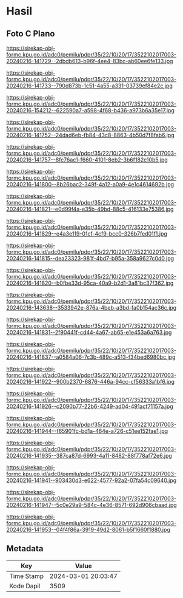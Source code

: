 # Hasil

## Foto C Plano

https://sirekap-obj-formc.kpu.go.id/adc0/pemilu/pdpr/35/22/10/20/17/3522102017003-20240216-141729--2dbdb613-b96f-4ee4-83bc-ab60ee6fe133.jpg

https://sirekap-obj-formc.kpu.go.id/adc0/pemilu/pdpr/35/22/10/20/17/3522102017003-20240216-141733--790d873b-1c51-4a55-a331-03739ef84e2c.jpg

https://sirekap-obj-formc.kpu.go.id/adc0/pemilu/pdpr/35/22/10/20/17/3522102017003-20240216-154212--622590a7-a598-4f68-b436-a973b6a35e17.jpg

https://sirekap-obj-formc.kpu.go.id/adc0/pemilu/pdpr/35/22/10/20/17/3522102017003-20240216-141752--24dad6eb-fb84-43c8-8863-4b50d7f8fab6.jpg

https://sirekap-obj-formc.kpu.go.id/adc0/pemilu/pdpr/35/22/10/20/17/3522102017003-20240216-141757--8fc76ac1-f660-4101-8eb2-3b6f182c10b5.jpg

https://sirekap-obj-formc.kpu.go.id/adc0/pemilu/pdpr/35/22/10/20/17/3522102017003-20240216-141800--8b26bac2-349f-4a12-a0a9-4e1c4614692b.jpg

https://sirekap-obj-formc.kpu.go.id/adc0/pemilu/pdpr/35/22/10/20/17/3522102017003-20240216-141821--e0d99f4a-e35b-49bd-88c5-416133e75386.jpg

https://sirekap-obj-formc.kpu.go.id/adc0/pemilu/pdpr/35/22/10/20/17/3522102017003-20240216-141829--e4a3e119-01cf-4cf9-bcc0-326b7fed01f1.jpg

https://sirekap-obj-formc.kpu.go.id/adc0/pemilu/pdpr/35/22/10/20/17/3522102017003-20240216-141815--dea23323-981f-4bd7-b95a-358a9627c0d0.jpg

https://sirekap-obj-formc.kpu.go.id/adc0/pemilu/pdpr/35/22/10/20/17/3522102017003-20240216-141820--b0fbe33d-95ca-40a9-b2d1-3a81bc37f362.jpg

https://sirekap-obj-formc.kpu.go.id/adc0/pemilu/pdpr/35/22/10/20/17/3522102017003-20240216-143638--3533942e-876a-4beb-a3bd-fa0b154ac36c.jpg

https://sirekap-obj-formc.kpu.go.id/adc0/pemilu/pdpr/35/22/10/20/17/3522102017003-20240216-141831--2f90441f-cd44-4a67-ab65-e1e453a6a763.jpg

https://sirekap-obj-formc.kpu.go.id/adc0/pemilu/pdpr/35/22/10/20/17/3522102017003-20240216-141837--a0584a06-7c3b-489c-a513-f34bed6980bc.jpg

https://sirekap-obj-formc.kpu.go.id/adc0/pemilu/pdpr/35/22/10/20/17/3522102017003-20240216-141922--900b2370-6876-446a-94cc-cf56333a1bf6.jpg

https://sirekap-obj-formc.kpu.go.id/adc0/pemilu/pdpr/35/22/10/20/17/3522102017003-20240216-141926--c2090b77-22b6-4249-ad04-491acf71157a.jpg

https://sirekap-obj-formc.kpu.go.id/adc0/pemilu/pdpr/35/22/10/20/17/3522102017003-20240216-141944--f65901fc-bd1a-464e-a726-c51ee152fae1.jpg

https://sirekap-obj-formc.kpu.go.id/adc0/pemilu/pdpr/35/22/10/20/17/3522102017003-20240216-141935--387ca87d-6993-4a11-8482-88f778af72e6.jpg

https://sirekap-obj-formc.kpu.go.id/adc0/pemilu/pdpr/35/22/10/20/17/3522102017003-20240216-141941--903430d3-e622-4577-92a2-07fa54c09640.jpg

https://sirekap-obj-formc.kpu.go.id/adc0/pemilu/pdpr/35/22/10/20/17/3522102017003-20240216-141947--5c0e29a9-584c-4e36-8571-692d906cbaad.jpg

https://sirekap-obj-formc.kpu.go.id/adc0/pemilu/pdpr/35/22/10/20/17/3522102017003-20240216-141953--04f4f86a-3919-49d2-8061-b5f1660f1880.jpg


## Metadata

| Key        | Value               |
| ---------- | ------------------- |
| Time Stamp | 2024-03-01 20:03:47 |
| Kode Dapil | 3509                |



